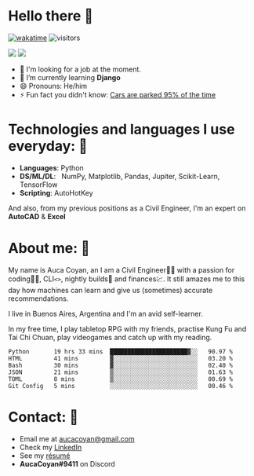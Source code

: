 # Hello there 👋

[![wakatime](https://wakatime.com/badge/user/990b0f6a-438a-45ae-bda7-4c59b13f6f11.svg)](https://wakatime.com/@990b0f6a-438a-45ae-bda7-4c59b13f6f11)
![visitors](https://visitor-badge.glitch.me/badge?page_id=AucaCoyan&left_color=#9cbf7b&right_color=#92278f)


![](https://github.com/AucaCoyan/github-stats-copy/blob/master/generated/overview.svg)
![](https://github.com/AucaCoyan/github-stats-copy/blob/master/generated/languages.svg)


- 🚀 I'm looking for a job at the moment.
- 🧠 I’m currently learning **Django**
- 😄 Pronouns: He/him
- ⚡ Fun fact you didn't know: [Cars are parked 95% of the time](https://www.reinventingparking.org/2013/02/cars-are-parked-95-of-time-lets-check.html)

# Technologies and languages I use everyday: 🧰
- **Languages**:        Python
- **DS/ML/DL**: &nbsp;  NumPy, Matplotlib, Pandas, Jupiter, Scikit-Learn, TensorFlow
- **Scripting**:        AutoHotKey

And also, from my previous positions as a Civil Engineer, I'm an expert on **AutoCAD** & **Excel**

# About me: 👨
My name is Auca Coyan, an I am a Civil Engineer👷‍♂️ with a passion for coding👨‍💻, CLI`<>`, nightly builds🐛 and finances💹. It still amazes me to this day how machines can learn and give us (sometimes) accurate recommendations.

I live in Buenos Aires, Argentina and I'm an avid self-learner.

In my free time, I play tabletop RPG with my friends, practise Kung Fu and Tai Chi Chuan, play videogames and catch up with my reading.




<!--START_SECTION:waka-->

```text
Python       19 hrs 33 mins  ██████████████████████▓░░   90.97 %
HTML         41 mins         ▓░░░░░░░░░░░░░░░░░░░░░░░░   03.20 %
Bash         30 mins         ▓░░░░░░░░░░░░░░░░░░░░░░░░   02.40 %
JSON         21 mins         ▒░░░░░░░░░░░░░░░░░░░░░░░░   01.63 %
TOML         8 mins          ▒░░░░░░░░░░░░░░░░░░░░░░░░   00.69 %
Git Config   5 mins          ░░░░░░░░░░░░░░░░░░░░░░░░░   00.46 %
```

<!--END_SECTION:waka-->

# Contact: 📨
- Email me at [aucacoyan@gmail.com](aucacoyan@gmail.com)
- Check my [LinkedIn](https://www.linkedin.com/in/auca-coyan-maillot/)
- See my [résumé](http://tiny.cc/AucaCV)
- **AucaCoyan#9411** on Discord

<!--
**AucaCoyan/AucaCoyan** is a ✨ _special_ ✨ repository because its `README.md` (this file) appears on your GitHub profile.

Here are some ideas to get you started:

- 🔭 I’m currently working on ...
- 👯 I’m looking to collaborate on ...
- 🤔 I’m looking for help with ...
- 💬 Ask me about ...
- 📫 How to reach me: ...
- ⚡ Fun fact: ...
-->

